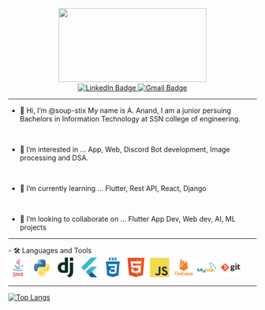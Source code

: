 
<div id="header" align="center">
  <img src="https://media.tenor.com/GfSX-u7VGM4AAAAC/coding.gif" width="300" height="150"/>
</div>

<div id="badges" align="center">
  <a href="https://www.linkedin.com/in/anand-a-402922235/">
    <img src="https://img.shields.io/badge/LinkedIn-blue?style=for-the-badge&logo=linkedin&logoColor=white" alt="LinkedIn Badge" border-radius=20px/>
  </a>
  <a href="mailto: anandarul47@gmail.com">
    <img src="https://img.shields.io/badge/Gmail-red?style=for-the-badge&logo=gmail&logoColor=white" alt="Gmail Badge" border-radius=20px/>
  </a>
</div>

<hr class="rounded">

- 👋 Hi, I’m @soup-stix
      My name is A. Anand, I am a junior persuing Bachelors in Information Technology at SSN college of engineering.
<br>

- 👀 I’m interested in ...
      App, Web, Discord Bot development, Image processing and DSA.
<br>

- 🌱 I’m currently learning ...
      Flutter, Rest API, React, Django
<br>

- 💞️ I’m looking to collaborate on ...
      Flutter App Dev, Web dev, AI, ML projects 
<hr class="rounded">
- 🛠️ Languages and Tools
<div align="left">
  <img src="https://github.com/devicons/devicon/blob/master/icons/java/java-original-wordmark.svg" title="Java" alt="Java" width="40" height="40"/>&nbsp;
  <img src="https://github.com/devicons/devicon/blob/master/icons/python/python-original.svg" title="Python" alt="Python" width="40" height="40"/>&nbsp;
  <img src="https://github.com/devicons/devicon/blob/master/icons/django/django-plain.svg" title="Django" alt="Django" width="40" height="40"/>&nbsp;
  <img src="https://github.com/devicons/devicon/blob/master/icons/flutter/flutter-original.svg" title="Flutter" alt="Flutter" width="40" height="40"/>&nbsp;
  <img src="https://github.com/devicons/devicon/blob/master/icons/css3/css3-plain-wordmark.svg"  title="CSS3" alt="CSS" width="40" height="40"/>&nbsp;
  <img src="https://github.com/devicons/devicon/blob/master/icons/html5/html5-original.svg" title="HTML5" alt="HTML" width="40" height="40"/>&nbsp;
  <img src="https://github.com/devicons/devicon/blob/master/icons/javascript/javascript-original.svg" title="JavaScript" alt="JavaScript" width="40" height="40"/>&nbsp;
  <img src="https://github.com/devicons/devicon/blob/master/icons/firebase/firebase-plain-wordmark.svg" title="Firebase" alt="Firebase" width="40" height="40"/>&nbsp;
  <img src="https://github.com/devicons/devicon/blob/master/icons/mysql/mysql-original-wordmark.svg" title="MySQL"  alt="MySQL" width="40" height="40"/>&nbsp;
  <img src="https://github.com/devicons/devicon/blob/master/icons/git/git-original-wordmark.svg" title="Git" **alt="Git" width="40" height="40"/>
</div>
<hr class="rounded">

[![Top Langs](https://github-readme-stats.vercel.app/api/top-langs/?username=soup-stix)](https://github.com/anuraghazra/github-readme-stats)

<!---
soup-stix/soup-stix is a ✨ special ✨ repository because its `README.md` (this file) appears on your GitHub profile.
You can click the Preview link to take a look at your changes.
--->
